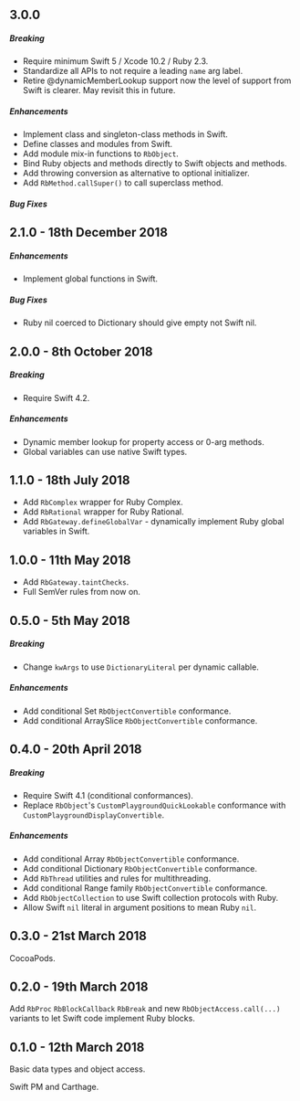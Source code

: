 ## 3.0.0

##### Breaking

* Require minimum Swift 5 / Xcode 10.2 / Ruby 2.3.
* Standardize all APIs to not require a leading `name` arg label.
* Retire @dynamicMemberLookup support now the level of support from Swift
  is clearer.  May revisit this in future.

##### Enhancements

* Implement class and singleton-class methods in Swift.
* Define classes and modules from Swift.
* Add module mix-in functions to `RbObject`.
* Bind Ruby objects and methods directly to Swift objects and methods.
* Add throwing conversion as alternative to optional initializer.
* Add `RbMethod.callSuper()` to call superclass method.

##### Bug Fixes

## 2.1.0 - 18th December 2018

##### Enhancements

* Implement global functions in Swift.

##### Bug Fixes

* Ruby nil coerced to Dictionary should give empty not Swift nil.

## 2.0.0 - 8th October 2018

##### Breaking

* Require Swift 4.2.

##### Enhancements

* Dynamic member lookup for property access or 0-arg methods.
* Global variables can use native Swift types.

## 1.1.0 - 18th July 2018

* Add `RbComplex` wrapper for Ruby Complex.
* Add `RbRational` wrapper for Ruby Rational.
* Add `RbGateway.defineGlobalVar` - dynamically implement Ruby global
  variables in Swift.

## 1.0.0 - 11th May 2018

* Add `RbGateway.taintChecks`.
* Full SemVer rules from now on.

## 0.5.0 - 5th May 2018

##### Breaking

* Change `kwArgs` to use `DictionaryLiteral` per dynamic callable.

##### Enhancements

* Add conditional Set `RbObjectConvertible` conformance.
* Add conditional ArraySlice `RbObjectConvertible` conformance.

## 0.4.0 - 20th April 2018

##### Breaking

* Require Swift 4.1 (conditional conformances).
* Replace `RbObject`'s `CustomPlaygroundQuickLookable` conformance with
  `CustomPlaygroundDisplayConvertible`.

##### Enhancements

* Add conditional Array `RbObjectConvertible` conformance.
* Add conditional Dictionary `RbObjectConvertible` conformance.
* Add `RbThread` utilities and rules for multithreading.
* Add conditional Range family `RbObjectConvertible` conformance.
* Add `RbObjectCollection` to use Swift collection protocols with Ruby.
* Allow Swift `nil` literal in argument positions to mean Ruby `nil`.

## 0.3.0 - 21st March 2018

CocoaPods.

## 0.2.0 - 19th March 2018

Add `RbProc` `RbBlockCallback` `RbBreak` and new `RbObjectAccess.call(...)`
variants to let Swift code implement Ruby blocks.

## 0.1.0 - 12th March 2018

Basic data types and object access.

Swift PM and Carthage.
